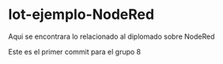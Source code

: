 # Iot-ejemplo-NodeRed
Aqui se encontrara lo relacionado al diplomado sobre NodeRed


Este es el primer commit para el grupo 8
